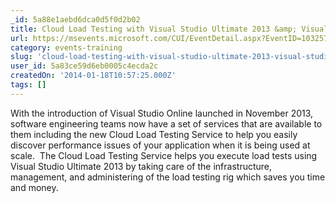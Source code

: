 ```yaml
---
_id: 5a88e1aebd6dca0d5f0d2b02
title: Cloud Load Testing with Visual Studio Ultimate 2013 &amp; Visual Studio Online
url: https://msevents.microsoft.com/CUI/EventDetail.aspx?EventID=1032576182&Culture=en-US&community=0
category: events-training
slug: 'cloud-load-testing-with-visual-studio-ultimate-2013-visual-studio-online'
user_id: 5a83ce59d6eb0005c4ecda2c
createdOn: '2014-01-18T10:57:25.000Z'
tags: []
---
```


<span>With the introduction of Visual Studio Online launched in November 2013, software engineering teams now have a set of services that are available to them including the new Cloud Load Testing Service to help you easily discover performance issues of your application when it is being used at scale.  The Cloud Load Testing Service helps you execute load tests using Visual Studio Ultimate 2013 by taking care of the infrastructure, management, and administering of the load testing rig which saves you time and money.  </span>
